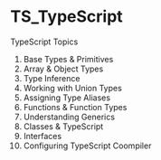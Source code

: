 # TS_TypeScript
TypeScript Topics

1. Base Types & Primitives
2. Array & Object Types
3. Type Inference
4. Working with Union Types
5. Assigning Type Aliases
6. Functions & Function Types
7. Understanding Generics
8. Classes & TypeScript
9. Interfaces
10. Configuring TypeScript Coompiler
